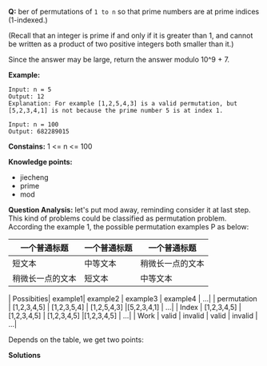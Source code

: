 **Q:**
ber of permutations of ```1 to n``` so that prime numbers are at prime indices (1-indexed.)

(Recall that an integer is prime if and only if it is greater than 1, and cannot be written as a product of two positive integers both smaller than it.)

Since the answer may be large, return the answer modulo 10^9 + 7.

**Example:**
```
Input: n = 5
Output: 12
Explanation: For example [1,2,5,4,3] is a valid permutation, but [5,2,3,4,1] is not because the prime number 5 is at index 1.
```

```
Input: n = 100
Output: 682289015
```

**Constains:**
1 <= n <= 100


**Knowledge points:**
- jiecheng
- prime
- mod


**Question Analysis:**
let's put mod away, reminding consider it at last step. This kind of problems could be classified as permutation problem. According the example 1, the possible permutation examples P as below:

| 一个普通标题 | 一个普通标题 | 一个普通标题 |
| ------ | ------ | ------ |
| 短文本 | 中等文本 | 稍微长一点的文本 |
| 稍微长一点的文本 | 短文本 | 中等文本 |

| Possibities| example1| example2 | example3 | example4 | ...|
| permutation | [1,2,3,4,5] | [1,2,3,5,4] | [1,2,5,4,3] |[5,2,3,4,1] | ...|
| Index | [1,2,3,4,5] | [1,2,3,4,5] | [1,2,3,4,5] |[1,2,3,4,5] | ...|
| Work | valid | invalid | valid | invalid | ...|

Depends on the table, we get two points:


**Solutions**
```

```


